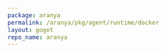 ```yaml
---
package: aranya
permalink: /aranya/pkg/agent/runtime/docker
layout: goget
repo_name: aranya
---
```

